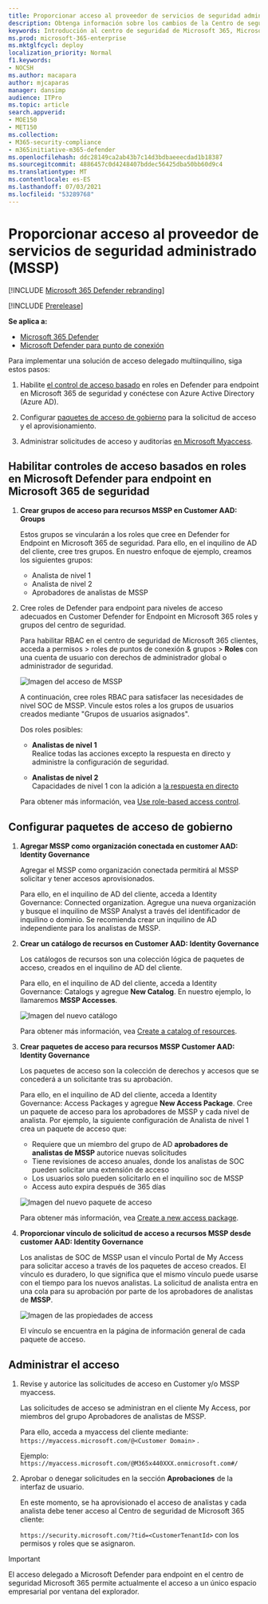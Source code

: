 ```yaml
---
title: Proporcionar acceso al proveedor de servicios de seguridad administrado (MSSP)
description: Obtenga información sobre los cambios de la Centro de seguridad de Microsoft Defender al centro Microsoft 365 seguridad
keywords: Introducción al centro de seguridad de Microsoft 365, Microsoft Defender para Office 365, Microsoft Defender para endpoint, MDO, MDE, panel único de cristal, portal convergente, portal de seguridad, portal de seguridad, portal de seguridad de defender
ms.prod: microsoft-365-enterprise
ms.mktglfcycl: deploy
localization_priority: Normal
f1.keywords:
- NOCSH
ms.author: macapara
author: mjcaparas
manager: dansimp
audience: ITPro
ms.topic: article
search.appverid:
- MOE150
- MET150
ms.collection:
- M365-security-compliance
- m365initiative-m365-defender
ms.openlocfilehash: ddc28149ca2ab43b7c14d3bdbaeeecdad1b18387
ms.sourcegitcommit: 4886457c0d4248407bddec56425dba50bb60d9c4
ms.translationtype: MT
ms.contentlocale: es-ES
ms.lasthandoff: 07/03/2021
ms.locfileid: "53289768"
---
```

# <a name="provide-managed-security-service-provider-mssp-access"></a>Proporcionar acceso al proveedor de servicios de seguridad administrado (MSSP) 

[!INCLUDE [Microsoft 365 Defender rebranding](../includes/microsoft-defender.md)]

[!INCLUDE [Prerelease](../includes/prerelease.md)]

**Se aplica a:**

- [Microsoft 365 Defender](microsoft-365-defender.md)
- [Microsoft Defender para punto de conexión](https://go.microsoft.com/fwlink/p/?linkid=2154037)

Para implementar una solución de acceso delegado multiinquilino, siga estos pasos:

1. Habilite [el control de acceso basado](/windows/security/threat-protection/microsoft-defender-atp/rbac) en roles en Defender para endpoint en Microsoft 365 de seguridad y conéctese con Azure Active Directory (Azure AD).

2. Configurar [paquetes de acceso de gobierno](/azure/active-directory/governance/identity-governance-overview) para la solicitud de acceso y el aprovisionamiento.

3. Administrar solicitudes de acceso y auditorías [en Microsoft Myaccess](/azure/active-directory/governance/entitlement-management-request-approve).

## <a name="enable-role-based-access-controls-in-microsoft-defender-for-endpoint-in-microsoft-365-security-center"></a>Habilitar controles de acceso basados en roles en Microsoft Defender para endpoint en Microsoft 365 de seguridad

1. **Crear grupos de acceso para recursos MSSP en Customer AAD: Groups**

    Estos grupos se vincularán a los roles que cree en Defender for Endpoint en Microsoft 365 de seguridad. Para ello, en el inquilino de AD del cliente, cree tres grupos. En nuestro enfoque de ejemplo, creamos los siguientes grupos:

    - Analista de nivel 1
    - Analista de nivel 2
    - Aprobadores de analistas de MSSP  

2. Cree roles de Defender para endpoint para niveles de acceso adecuados en Customer Defender for Endpoint en Microsoft 365 roles y grupos del centro de seguridad.

    Para habilitar RBAC en el centro de seguridad de Microsoft 365 clientes, acceda a permisos > roles de puntos de conexión & grupos > **Roles** con una cuenta de usuario con derechos de administrador global o administrador de seguridad.

    ![Imagen del acceso de MSSP](../../media/mssp-access.png)

    A continuación, cree roles RBAC para satisfacer las necesidades de nivel SOC de MSSP. Vincule estos roles a los grupos de usuarios creados mediante "Grupos de usuarios asignados".

    Dos roles posibles:

    - **Analistas de nivel 1** <br>
      Realice todas las acciones excepto la respuesta en directo y administre la configuración de seguridad.

    - **Analistas de nivel 2** <br>
      Capacidades de nivel 1 con la adición a [la respuesta en directo](/windows/security/threat-protection/microsoft-defender-atp/live-response)

    Para obtener más información, vea [Use role-based access control](/windows/security/threat-protection/microsoft-defender-atp/rbac).

## <a name="configure-governance-access-packages"></a>Configurar paquetes de acceso de gobierno

1. **Agregar MSSP como organización conectada en customer AAD: Identity Governance**

    Agregar el MSSP como organización conectada permitirá al MSSP solicitar y tener accesos aprovisionados. 

    Para ello, en el inquilino de AD del cliente, acceda a Identity Governance: Connected organization. Agregue una nueva organización y busque el inquilino de MSSP Analyst a través del identificador de inquilino o dominio. Se recomienda crear un inquilino de AD independiente para los analistas de MSSP.

2. **Crear un catálogo de recursos en Customer AAD: Identity Governance**

    Los catálogos de recursos son una colección lógica de paquetes de acceso, creados en el inquilino de AD del cliente.

    Para ello, en el inquilino de AD del cliente, acceda a Identity Governance: Catalogs y agregue **New Catalog**. En nuestro ejemplo, lo llamaremos **MSSP Accesses**.

    ![Imagen del nuevo catálogo](../../media/goverance-catalog.png)

    Para obtener más información, vea [Create a catalog of resources](/azure/active-directory/governance/entitlement-management-catalog-create).

3. **Crear paquetes de acceso para recursos MSSP Customer AAD: Identity Governance**

    Los paquetes de acceso son la colección de derechos y accesos que se concederá a un solicitante tras su aprobación. 

    Para ello, en el inquilino de AD del cliente, acceda a Identity Governance: Access Packages y agregue **New Access Package**. Cree un paquete de acceso para los aprobadores de MSSP y cada nivel de analista. Por ejemplo, la siguiente configuración de Analista de nivel 1 crea un paquete de acceso que:

    - Requiere que un miembro del grupo de AD **aprobadores de analistas de MSSP** autorice nuevas solicitudes
    - Tiene revisiones de acceso anuales, donde los analistas de SOC pueden solicitar una extensión de acceso
    - Los usuarios solo pueden solicitarlo en el inquilino soc de MSSP
    - Access auto expira después de 365 días

    ![Imagen del nuevo paquete de acceso](../../media/new-access-package.png)

    Para obtener más información, vea [Create a new access package](/azure/active-directory/governance/entitlement-management-access-package-create).

4. **Proporcionar vínculo de solicitud de acceso a recursos MSSP desde customer AAD: Identity Governance**

    Los analistas de SOC de MSSP usan el vínculo Portal de My Access para solicitar acceso a través de los paquetes de acceso creados. El vínculo es duradero, lo que significa que el mismo vínculo puede usarse con el tiempo para los nuevos analistas. La solicitud de analista entra en una cola para su aprobación por parte de los aprobadores de analistas de **MSSP**.

    ![Imagen de las propiedades de access](../../media/access-properties.png)

    El vínculo se encuentra en la página de información general de cada paquete de acceso.

## <a name="manage-access"></a>Administrar el acceso

1. Revise y autorice las solicitudes de acceso en Customer y/o MSSP myaccess.

    Las solicitudes de acceso se administran en el cliente My Access, por miembros del grupo Aprobadores de analistas de MSSP.

    Para ello, acceda a myaccess del cliente mediante: `https://myaccess.microsoft.com/@<Customer Domain>` .

    Ejemplo: `https://myaccess.microsoft.com/@M365x440XXX.onmicrosoft.com#/`

2. Aprobar o denegar solicitudes en la sección **Aprobaciones** de la interfaz de usuario.

     En este momento, se ha aprovisionado el acceso de analistas y cada analista debe tener acceso al Centro de seguridad de Microsoft 365 cliente:

    `https://security.microsoft.com/?tid=<CustomerTenantId>` con los permisos y roles que se asignaron.

> [!IMPORTANT]
> El acceso delegado a Microsoft Defender para endpoint en el centro de seguridad Microsoft 365 permite actualmente el acceso a un único espacio empresarial por ventana del explorador.
